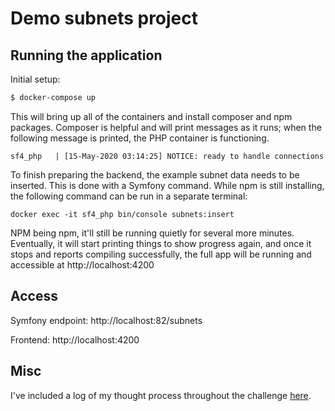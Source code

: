 
# Demo subnets project

Running the application
-----

Initial setup:
```bash
$ docker-compose up
```

This will bring up all of the containers and install composer and npm packages. Composer is helpful and will print messages as it runs; when the following message is printed, the PHP container is functioning.
```
sf4_php   | [15-May-2020 03:14:25] NOTICE: ready to handle connections
```

To finish preparing the backend, the example subnet data needs to be inserted. This is done with a Symfony command. While npm is still installing, the following command can be run in a separate terminal:
```
docker exec -it sf4_php bin/console subnets:insert
```

NPM being npm, it'll still be running quietly for several more minutes. Eventually, it will start printing things to show progress again, and once it stops and reports compiling successfully, the full app will be running and accessible at http://localhost:4200

Access
------
Symfony endpoint: http://localhost:82/subnets

Frontend: http://localhost:4200

Misc
-----
I've included a log of my thought process throughout the challenge [here](devlog.md).
